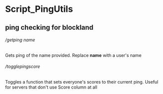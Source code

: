 # Script_PingUtils
ping checking for blockland
-----
###### /getping name
Gets ping of the name provided. Replace **name** with a user's name

###### /togglepingscore
Toggles a function that sets everyone's scores to their current ping. Useful for servers that don't use Score column at all
